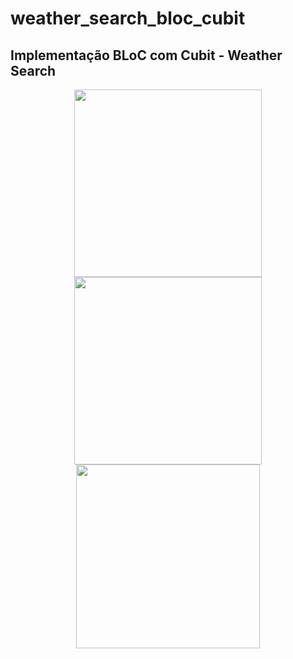 # weather_search_bloc_cubit

## Implementação BLoC com Cubit - Weather Search

<div align="center">
  <img src="https://user-images.githubusercontent.com/67521304/197352351-521783a6-e006-41a5-9427-59d2f7c46357.png"/ width="300">
  <img src="https://user-images.githubusercontent.com/67521304/197352306-07bd5d88-4866-4739-86fb-a0d69dabb18d.png"/ width="300">
  <img src="https://user-images.githubusercontent.com/67521304/197352322-4bc411d0-b0c6-4391-9ec6-58d05a36c396.png"/ width="294">
</div>


